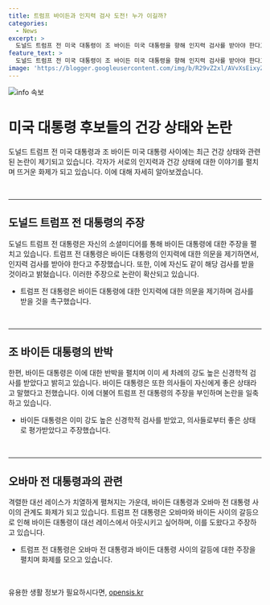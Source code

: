 ```yaml
---
title: 트럼프 바이든과 인지력 검사 도전! 누가 이길까?
categories:
  - News
excerpt: >
  도널드 트럼프 전 미국 대통령이 조 바이든 미국 대통령을 향해 인지력 검사를 받아야 한다고 주장하며 함께 받겠다고 밝혔다. 이는 바이든 대통령의 인지력 저하 논란에 대한 반응으로, 트럼프는 또한 모든 대선 후보에게 인지력 검사와 적성 검사가 의무적이어야 한다고 주장했다. 바이든 대통령은 질병으로 인한 인지력 저하를 부인하고, 이미 강도 높은 신경학적 검사를 받았다고 설명했다. 이에 트럼프는 SNS를 통해 바이든 대통령을 비판하고 오바마와의 갈등, 후보 사퇴론에 대한 루머를 언급했다. 이에 대한 민주당 내부의 분노와 갈등도 이어졌다.
feature_text: >
  도널드 트럼프 전 미국 대통령이 조 바이든 미국 대통령을 향해 인지력 검사를 받아야 한다고 주장하며 함께 받겠다고 밝혔다. 이는 바이든 대통령의 인지력 저하 논란에 대한 반응으로, 트럼프는 또한 모든 대선 후보에게 인지력 검사와 적성 검사가 의무적이어야 한다고 주장했다. 바이든 대통령은 질병으로 인한 인지력 저하를 부인하고, 이미 강도 높은 신경학적 검사를 받았다고 설명했다. 이에 트럼프는 SNS를 통해 바이든 대통령을 비판하고 오바마와의 갈등, 후보 사퇴론에 대한 루머를 언급했다. 이에 대한 민주당 내부의 분노와 갈등도 이어졌다.
image: 'https://blogger.googleusercontent.com/img/b/R29vZ2xl/AVvXsEixyZcFfHzMRdzZMjFBmAUKJYCLCGyLL1o632UiGVXcaFdKo_bkvkuCioo0uUKlGfBVcT3P84aROyZIXSBEx3Aw5nCQ3pTgDom1WDC4m8eifvWiAmWEEVb4x6G_l8C0QH225ldMjyaFvpxGEBGNO37VmDTDMHGhJPq73UglMfDca1-0aw/s1600/blogspot.png'
---
```


<p><img src="https://blogger.googleusercontent.com/img/b/R29vZ2xl/AVvXsEixyZcFfHzMRdzZMjFBmAUKJYCLCGyLL1o632UiGVXcaFdKo_bkvkuCioo0uUKlGfBVcT3P84aROyZIXSBEx3Aw5nCQ3pTgDom1WDC4m8eifvWiAmWEEVb4x6G_l8C0QH225ldMjyaFvpxGEBGNO37VmDTDMHGhJPq73UglMfDca1-0aw/s1600/blogspot.png" alt="info 속보" /></p>

<h1>미국 대통령 후보들의 건강 상태와 논란</h1>

<p>도널드 트럼프 전 미국 대통령과 조 바이든 미국 대통령 사이에는 최근 건강 상태와 관련된 논란이 제기되고 있습니다. 각자가 서로의 인지력과 건강 상태에 대한 이야기를 펼치며 뜨거운 화제가 되고 있습니다. 이에 대해 자세히 알아보겠습니다.</p>

<p data-ke-size="size16">&nbsp;</p>

<hr>

<h2 data-ke-size="size26">도널드 트럼프 전 대통령의 주장</h2>

<p>도널드 트럼프 전 대통령은 자신의 소셜미디어를 통해 바이든 대통령에 대한 주장을 펼치고 있습니다. 트럼프 전 대통령은 바이든 대통령의 인지력에 대한 의문을 제기하면서, 인지력 검사를 받아야 한다고 주장했습니다. 또한, 이에 자신도 같이 해당 검사를 받을 것이라고 밝혔습니다. 이러한 주장으로 논란이 확산되고 있습니다.</p>

<ul>
  <li>트럼프 전 대통령은 바이든 대통령에 대한 인지력에 대한 의문을 제기하며 검사를 받을 것을 촉구했습니다.</li>
</ul>

<p data-ke-size="size16">&nbsp;</p>

<hr>

<h2 data-ke-size="size26">조 바이든 대통령의 반박</h2>

<p>한편, 바이든 대통령은 이에 대한 반박을 펼치며 이미 세 차례의 강도 높은 신경학적 검사를 받았다고 밝히고 있습니다. 바이든 대통령은 또한 의사들이 자신에게 좋은 상태라고 말했다고 전했습니다. 이에 더불어 트럼프 전 대통령의 주장을 부인하며 논란을 일축하고 있습니다.</p>

<ul>
  <li>바이든 대통령은 이미 강도 높은 신경학적 검사를 받았고, 의사들로부터 좋은 상태로 평가받았다고 주장했습니다.</li>
</ul>

<p data-ke-size="size16">&nbsp;</p>

<hr>

<h2 data-ke-size="size26">오바마 전 대통령과의 관련</h2>

<p>격렬한 대선 레이스가 치열하게 펼쳐지는 가운데, 바이든 대통령과 오바마 전 대통령 사이의 관계도 화제가 되고 있습니다. 트럼프 전 대통령은 오바마와 바이든 사이의 갈등으로 인해 바이든 대통령이 대선 레이스에서 아웃시키고 싶어하며, 이를 도왔다고 주장하고 있습니다.</p>

<ul>
  <li>트럼프 전 대통령은 오바마 전 대통령과 바이든 대통령 사이의 갈등에 대한 주장을 펼치며 화제를 모으고 있습니다.</li>
</ul>

<p data-ke-size="size16">&nbsp;</p>
유용한 생활 정보가 필요하시다면, <a href="https://opensis.kr" rel="dofollow">opensis.kr</a>


